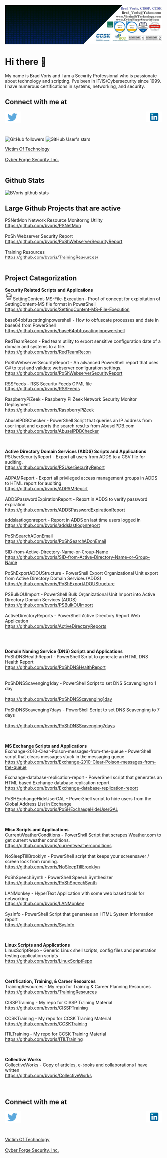 <img src="https://github.com/bvoris/bvoris/blob/master/linkedinbanner.jpg" align="center" target="_blank" />

# Hi there 👋
My name is Brad Voris and I am a Security Professional who is passionate about technology and scripting. I've been in IT/IS/Cybersecurity since 1999. I have numerous certifications in systems, networking, and security.

## Connect with me at

<a href="https://twitter.com/HMInfoSecViking?ref_src=twsrc%5Etfw"><IMG SRC="https://github.com/bvoris/bvoris/blob/master/twitter.jpg" WIDTH=10% HEIGHT=10% ALIGN=LEFT></a>

<a href="https://www.linkedin.com/in/brad-voris" target="_blank"><IMG SRC="https://github.com/bvoris/bvoris/blob/master/linkedin.png" WIDTH=10% HEIGHT=4% ALIGN=RIGHT></a>

<BR /><BR />
<BR /><BR />

<img alt="GitHub followers" src="https://img.shields.io/github/followers/bvoris?style=social">
<img alt="GitHub User's stars" src="https://img.shields.io/github/stars/bvoris?style=social">

<A HREF="https://www.victimoftechnology.com">Victim Of Technology<A />
<BR /><BR />
<A HREF="https://www.cyberforgesecurity.com">Cyber Forge Security, Inc.<A />
<BR /><BR />
  
## Github Stats
![BVoris github stats](https://github-readme-stats.vercel.app/api?username=bvoris&show_icons=true)

## Large Github Projects that are active
PSNetMon Network Resource Monitoring Utility<BR />
https://github.com/bvoris/PSNetMon
<BR /><BR />
PoSh Webserver Security Report<BR />
https://github.com/bvoris/PoShWebserverSecurityReport
<BR /><BR />
Training Resources<BR />
https://github.com/bvoris/TrainingResources/
<BR /><BR />

## Project Catagorization 
<B>Security Related Scripts and Applications</B><BR />
<img src="https://github.com/bvoris/bvoris/blob/master/exploit.png" width=5% height=5% />SettingContent-MS-File-Execution - Proof of concept for exploitation of SettingContent-MS file format in PowerShell<BR />
https://github.com/bvoris/SettingContent-MS-File-Execution
<BR /><BR />
base64obfuscatinginpowershell - How to obfuscate processes and date in base64 from PowerShell<BR />
https://github.com/bvoris/base64obfuscatinginpowershell
<BR /><BR />
RedTeamRecon - Red team utility to export sensitive configuration date of a domain and systems to a file.<BR />
https://github.com/bvoris/RedTeamRecon
<BR /><BR />
PoShWebserverSecurityReport - An advanced PowerShell report that uses C# to test and validate webserver configuration settings.<BR />
https://github.com/bvoris/PoShWebserverSecurityReport
<BR /><BR />
RSSFeeds - RSS Security Feeds OPML file<BR />
https://github.com/bvoris/RSSFeeds
<BR /><BR />
RaspberryPiZeek - Raspberry Pi Zeek Network Security Monitor Deployment<BR />
https://github.com/bvoris/RaspberryPiZeek
<BR /><BR />
AbuseIPDBChecker - PowerShell Script that queries an IP address from user input and exports the search results from AbuseIPDB.com
https://github.com/bvoris/AbuseIPDBChecker
<BR /><BR /><BR />

<B>Active Directory Domain Services (ADDS) Scripts and Applications</B><BR />
PSUserSecurityReport - Export all users from ADDS to a CSV file for auditing.<BR />
https://github.com/bvoris/PSUserSecurityReport
<BR /><BR />
ADPAMReport - Export all privileged access management groups in ADDS to HTML report for auditing.<BR />
https://github.com/bvoris/ADPAMReport
<BR /><BR />
ADDSPasswordExpirationReport - Report in ADDS to verify password expiration<BR />
https://github.com/bvoris/ADDSPasswordExpirationReport
<BR /><BR />
addslastlogonreport - Report in ADDS on last time users logged in<BR />
https://github.com/bvoris/addslastlogonreport
<BR /><BR />
PoShSearchADonEmail<BR />
https://github.com/bvoris/PoShSearchADonEmail
<BR /><BR />
SID-from-Active-Directory-Name-or-Group-Name<BR />
https://github.com/bvoris/SID-from-Active-Directory-Name-or-Group-Name
<BR /><BR />
PoShExportADOUStructure - PowerShell Export Organizational Unit export from Active Directory Domain Services (ADDS)<BR />
https://github.com/bvoris/PoShExportADOUStructure
<BR /><BR />
PSBulkOUImport - PowerShell Bulk Organizational Unit Import into Active Directory Domain Services (ADDS)<BR />
https://github.com/bvoris/PSBulkOUImport
<BR /><BR />
ActiveDirectoryReports - PowerShell Active Directory Report Web Application<BR />
https://github.com/bvoris/ActiveDirectoryReports  
<BR /><BR /><BR />

<B>Domain Naming Service (DNS) Scripts and Applications</B><BR />
PoShDNSHealthReport - PowerShell Script to generate an HTML DNS Health Report<BR />
https://github.com/bvoris/PoShDNSHealthReport
<BR /><BR />  
PoShDNSScavenging1day - PowerShell Script to set DNS Scavenging to 1 day<BR />  
https://github.com/bvoris/PoShDNSScavenging1day
<BR /><BR />
PoShDNSScavenging7days - PowerShell Script to set DNS Scavenging to 7 days<BR />  
https://github.com/bvoris/PoShDNSScavenging7days
<BR /><BR /><BR />

<B>MS Exchange Scripts and Applications</B><BR />
Exchange-2010-Clear-Poison-messages-from-the-queue - PowerShell script that clears messages stuck in the messaging queue<BR />
https://github.com/bvoris/Exchange-2010-Clear-Poison-messages-from-the-queue
<BR /><BR />
Exchange-database-replication-report - PowerShell script that generates an HTML based Exchange database replication report<BR />
https://github.com/bvoris/Exchange-database-replication-report
<BR /><BR />
PoSHExchangeHideUserGAL - PowerShell script to hide users from the Global Address List in Exchange<BR />
https://github.com/bvoris/PoSHExchangeHideUserGAL
<BR /><BR /><BR />
  
<B>Misc Scripts and Applications</B><BR />
CurrentWeatherConditions - PowerShell Script that scrapes Weather.com to get current weather conditions.<BR />
https://github.com/bvoris/currentweatherconditions
<BR /><BR />
NoSleepTillBrooklyn - PowerShell script that keeps your screensaver / screen lock from running.<BR />
https://github.com/bvoris/NoSleepTillBrooklyn
<BR /><BR />
PoShSpeechSynth - PowerShell Speech Synthesizer<BR />
https://github.com/bvoris/PoShSpeechSynth
<BR /><BR />
LANMonkey - HyperText Application with some web based tools for networking<BR />
https://github.com/bvoris/LANMonkey
<BR /><BR />
SysInfo - PowerShell Script that generates an HTML System Information report<BR />
https://github.com/bvoris/SysInfo
<BR /><BR /><BR />

<B>Linux Scripts and Applications</B><BR />
 LinuxScriptRepo - Generic Linux shell scripts, config files and penetration testing application scripts<BR />
 https://github.com/bvoris/LinuxScriptRepo
 <BR /><BR /><BR />
 
 <B>Certification, Training, & Career Resources</B><BR />
 TrainingResources - My repo for Training & Career Planning Resources<BR />
 https://github.com/bvoris/TrainingResources
 <BR /><BR />
 CISSPTraining - My repo for CISSP Training Material<BR />
 https://github.com/bvoris/CISSPTraining
 <BR /><BR />
 CCSKTraining - My repo for CCSK Training Material<BR />
 https://github.com/bvoris/CCSKTraining
 <BR /><BR />
  ITILTraining - My repo for CCSK Training Material<BR />
 https://github.com/bvoris/ITILTraining
 <BR /><BR /><BR />
 
 <B>Collective Works</B><BR />
 CollectiveWorks - Copy of articles, e-books and collaborations I have written<BR />
 https://github.com/bvoris/CollectiveWorks
 <BR /><BR /><BR />
 
## Connect with me at

<a href="https://twitter.com/HMInfoSecViking?ref_src=twsrc%5Etfw"><IMG SRC="https://github.com/bvoris/bvoris/blob/master/twitter.jpg" WIDTH=10% HEIGHT=10% ALIGN=LEFT></a>

<a href="https://www.linkedin.com/in/brad-voris" target="_blank"><IMG SRC="https://github.com/bvoris/bvoris/blob/master/linkedin.png" WIDTH=10% HEIGHT=4% ALIGN=RIGHT></a>

<BR /><BR />
<BR /><BR />

<A HREF="https://www.victimoftechnology.com">Victim Of Technology<A />
<BR /><BR />
<A HREF="https://www.cyberforgesecurity.com">Cyber Forge Security, Inc.<A />
<BR /><BR />
